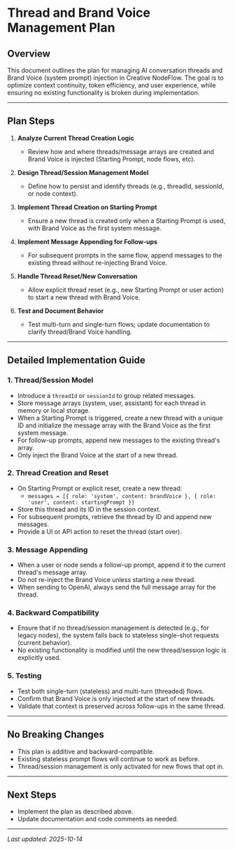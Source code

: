 # Thread and Brand Voice Management Plan

## Overview
This document outlines the plan for managing AI conversation threads and Brand Voice (system prompt) injection in Creative NodeFlow. The goal is to optimize context continuity, token efficiency, and user experience, while ensuring no existing functionality is broken during implementation.

---

## Plan Steps

1. **Analyze Current Thread Creation Logic**
   - Review how and where threads/message arrays are created and Brand Voice is injected (Starting Prompt, node flows, etc).

2. **Design Thread/Session Management Model**
   - Define how to persist and identify threads (e.g., threadId, sessionId, or node context).

3. **Implement Thread Creation on Starting Prompt**
   - Ensure a new thread is created only when a Starting Prompt is used, with Brand Voice as the first system message.

4. **Implement Message Appending for Follow-ups**
   - For subsequent prompts in the same flow, append messages to the existing thread without re-injecting Brand Voice.

5. **Handle Thread Reset/New Conversation**
   - Allow explicit thread reset (e.g., new Starting Prompt or user action) to start a new thread with Brand Voice.

6. **Test and Document Behavior**
   - Test multi-turn and single-turn flows; update documentation to clarify thread/Brand Voice handling.

---

## Detailed Implementation Guide

### 1. Thread/Session Model
- Introduce a `threadId` or `sessionId` to group related messages.
- Store message arrays (system, user, assistant) for each thread in memory or local storage.
- When a Starting Prompt is triggered, create a new thread with a unique ID and initialize the message array with the Brand Voice as the first system message.
- For follow-up prompts, append new messages to the existing thread's array.
- Only inject the Brand Voice at the start of a new thread.

### 2. Thread Creation and Reset
- On Starting Prompt or explicit reset, create a new thread:
  - `messages = [{ role: 'system', content: brandVoice }, { role: 'user', content: startingPrompt }]`
- Store this thread and its ID in the session context.
- For subsequent prompts, retrieve the thread by ID and append new messages.
- Provide a UI or API action to reset the thread (start over).

### 3. Message Appending
- When a user or node sends a follow-up prompt, append it to the current thread's message array.
- Do not re-inject the Brand Voice unless starting a new thread.
- When sending to OpenAI, always send the full message array for the thread.

### 4. Backward Compatibility
- Ensure that if no thread/session management is detected (e.g., for legacy nodes), the system falls back to stateless single-shot requests (current behavior).
- No existing functionality is modified until the new thread/session logic is explicitly used.

### 5. Testing
- Test both single-turn (stateless) and multi-turn (threaded) flows.
- Confirm that Brand Voice is only injected at the start of new threads.
- Validate that context is preserved across follow-ups in the same thread.

---

## No Breaking Changes
- This plan is additive and backward-compatible.
- Existing stateless prompt flows will continue to work as before.
- Thread/session management is only activated for new flows that opt in.

---

## Next Steps
- Implement the plan as described above.
- Update documentation and code comments as needed.

---

*Last updated: 2025-10-14*
